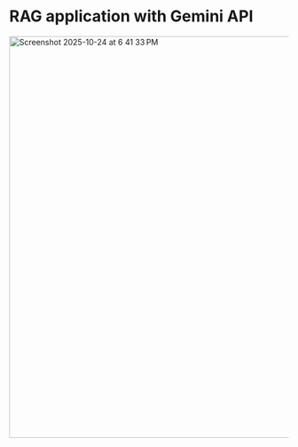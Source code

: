# RAG application with Gemini API


<img width="954" height="723" alt="Screenshot 2025-10-24 at 6 41 33 PM" src="https://github.com/user-attachments/assets/5d64dfca-6427-4448-babd-436935a60472" />
